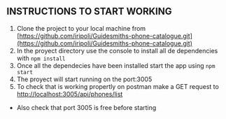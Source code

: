 ## INSTRUCTIONS TO START WORKING

1. Clone the project to your local machine from [https://github.com/iripoli/Guidesmiths-phone-catalogue.git](https://github.com/iripoli/Guidesmiths-phone-catalogue.git)
2. In the proyect directory use the console to install all de dependencies with `npm install`
3. Once all the dependecies have been installed start the app using `npm start`
4. The proyect will start running on the port:3005
5. To check that is working propertly on postman make a GET request to [http://localhost:3005/api/phones/list](http://localhost:3005/api/phones/list)

- Also check that port 3005 is free before starting
